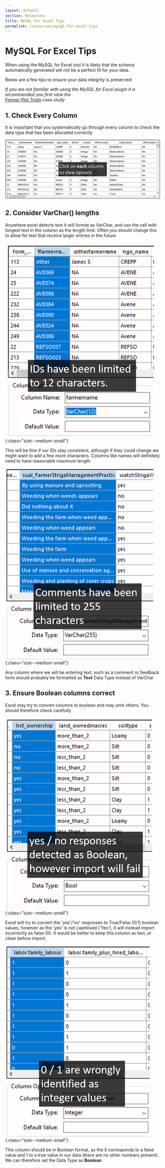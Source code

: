 ```yaml
---
layout: default
section: Resources
title: MySQL For Excel Tips
permalink: /resources/mysql-for-excel-tips
---
```


# MySQL For Excel Tips

When using the MySQL for Excel tool it is likely that the schema automatically generated will not be a perfect fit for your data.

Below are a few tips to ensure your data integrity is preserved:

_If you are not familiar with using the MySQL for Excel plugin it is recommended you first view the_  
_[Farmer Plot Trials](/case-study/farmer-plot-trials) case study_

## 1. Check Every Column

It is important that you systematically go through every column to check the data type that has been allocated correctly.

![image](/assets/images/Resources/mysql-for-excel-1.png)

## 2. Consider VarChar() lengths

Anywhere excel detects text it will format as VarChar, and use the cell with longest text in the column as the length limit. Often you should change this to allow for text that receive larger entries in the future.

![image](/assets/images/Resources/mysql-for-excel-2.png){:class="size--medium-small"}

This will be fine if our IDs stay consistent, although if they could change we might want to add a few more characters. Columns like names will definitely need to have reasonable maximum length.

![image](/assets/images/Resources/mysql-for-excel-3.png){:class="size--medium-small"}

Any column where we will be entering text, such as a comment or feedback form should probably be formatted as **Text** Data Type instead of VarChar

## 3. Ensure Boolean columns correct

Excel may try to convert columns to boolean and may omit others. You should therefore check carefully

![image](/assets/images/Resources/mysql-for-excel-4.png){:class="size--medium-small"}

Excel will try to convert the 'yes'/'no' responses to True/False (0/1) boolean values, however as the 'yes' is not capitilised ('Yes'), it will instead import incorrectly as false (0). It would be better to keep this column as text, or clean before import.

![image](/assets/images/Resources/mysql-for-excel-5.png){:class="size--medium-small"}

This column should be in Boolean format, as the 0 corresponds to a false value and 1 to a true value in our data (there are no other numbers present). We can therefore set the Data Type as **Boolean**
